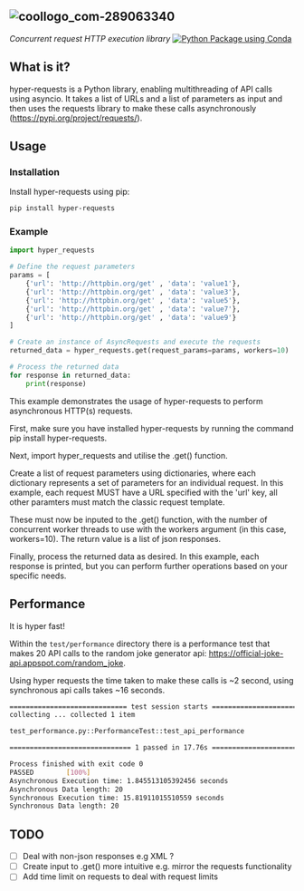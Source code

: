 ![coollogo_com-289063340](https://github.com/edjones84/hyper-requests/assets/78102381/8d7fd889-d655-432a-b048-8cbb03fe7cce)<br>
---
*Concurrent request HTTP execution library*
[![Python Package using Conda](https://github.com/edjones84/hyper-requests/actions/workflows/python-package-conda.yml/badge.svg)](https://github.com/edjones84/hyper-requests/actions/workflows/python-package-conda.yml)
## What is it?
hyper-requests is a Python library, enabling multithreading of API calls using asyncio. It takes a list of URLs and a list of parameters as input and then uses the requests library to make these calls asynchronously (https://pypi.org/project/requests/).
## Usage
### Installation
Install hyper-requests using pip:
```bash
pip install hyper-requests
```
### Example
```python
import hyper_requests

# Define the request parameters
params = [
    {'url': 'http://httpbin.org/get' , 'data': 'value1'},
    {'url': 'http://httpbin.org/get' , 'data': 'value3'},
    {'url': 'http://httpbin.org/get' , 'data': 'value5'},
    {'url': 'http://httpbin.org/get' , 'data': 'value7'},
    {'url': 'http://httpbin.org/get' , 'data': 'value9'}
]

# Create an instance of AsyncRequests and execute the requests
returned_data = hyper_requests.get(request_params=params, workers=10)

# Process the returned data
for response in returned_data:
    print(response)
```
This example demonstrates the usage of hyper-requests to perform asynchronous HTTP(s) requests.

First, make sure you have installed hyper-requests by running the command pip install hyper-requests.

Next, import hyper_requests and utilise the .get() function.

Create a list of request parameters using dictionaries, where each dictionary represents a set of parameters for an individual request. In this example, each request MUST have a URL specified with the 'url' key, all other paramters must match the classic request template.

These must now be inputed to the .get() function, with the number of concurrent worker threads to use with the workers argument (in this case, workers=10). The return value is a list of json responses.

Finally, process the returned data as desired. In this example, each response is printed, but you can perform further operations based on your specific needs.
## Performance
It is hyper fast!

Within the `test/performance` directory there is a performance test that makes 20 API calls to the random joke generator api: https://official-joke-api.appspot.com/random_joke.

Using hyper requests the time taken to make these calls is ~2 second, using synchronous api calls takes ~16 seconds.

```bash
============================= test session starts ==============================
collecting ... collected 1 item

test_performance.py::PerformanceTest::test_api_performance

============================== 1 passed in 17.76s ==============================

Process finished with exit code 0
PASSED        [100%]
Asynchronous Execution time: 1.845513105392456 seconds
Asynchronous Data length: 20
Synchronous Execution time: 15.81911015510559 seconds
Synchronous Data length: 20
```

## TODO
- [ ] Deal with non-json responses e.g XML ?
- [ ] Create input to .get() more intuitive e.g. mirror the requests functionality
- [ ] Add time limit on requests to deal with request limits
